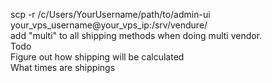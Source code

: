 scp -r /c/Users/YourUsername/path/to/admin-ui your_vps_username@your_vps_ip:/srv/vendure/
<br>
add "multi" to all shipping methods when doing multi vendor.
<br>
Todo<br>
Figure out how shipping will be calculated<br>
What times are shippings <br>